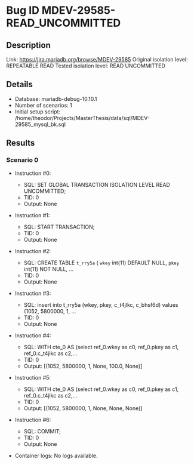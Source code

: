 # Bug ID MDEV-29585-READ_UNCOMMITTED

## Description

Link:                     https://jira.mariadb.org/browse/MDEV-29585
Original isolation level: REPEATABLE READ
Tested isolation level:   READ UNCOMMITTED


## Details
 * Database: mariadb-debug-10.10.1
 * Number of scenarios: 1
 * Initial setup script: /home/theodor/Projects/MasterThesis/data/sql/MDEV-29585_mysql_bk.sql

## Results
### Scenario 0
 * Instruction #0:
     - SQL:  SET GLOBAL TRANSACTION ISOLATION LEVEL READ UNCOMMITTED;
     - TID: 0
     - Output: None
 * Instruction #1:
     - SQL:  START TRANSACTION;
     - TID: 0
     - Output: None
 * Instruction #2:
     - SQL:  CREATE TABLE `t_rry5a` ( `wkey` int(11) DEFAULT NULL, `pkey` int(11) NOT NULL, ...
     - TID: 0
     - Output: None
 * Instruction #3:
     - SQL:  insert into t_rry5a (wkey, pkey, c_t4jlkc, c_bhsf6d) values (1052, 5800000, 1, ...
     - TID: 0
     - Output: None
 * Instruction #4:
     - SQL:  WITH cte_0 AS (select ref_0.wkey as c0, ref_0.pkey as c1, ref_0.c_t4jlkc as c2,...
     - TID: 0
     - Output: [(1052, 5800000, 1, None, 100.0, None)]
 * Instruction #5:
     - SQL:  WITH cte_0 AS (select ref_0.wkey as c0, ref_0.pkey as c1, ref_0.c_t4jlkc as c2,...
     - TID: 0
     - Output: [(1052, 5800000, 1, None, None, None)]
 * Instruction #6:
     - SQL:  COMMIT;
     - TID: 0
     - Output: None

 * Container logs:
   No logs available.
